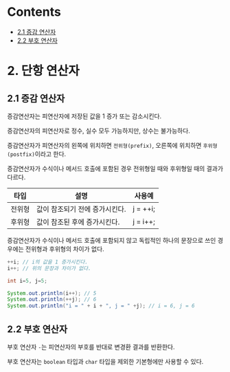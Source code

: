 # Contents

- [2.1 증감 연산자](#21-증감-연산자)
- [2.2 부호 연산자](#22-부호-연산자)

# 2. 단항 연산자

## 2.1 증감 연산자

증감연산자는 피연산자에 저장된 값을 1 증가 또는 감소시킨다.

증감연산자의 피연산자로 정수, 실수 모두 가능하지만, 상수는 불가능하다.

증감연산자가 피연산자의 왼쪽에 위치하면 `전위형(prefix)`, 오른쪽에 위치하면 `후위형(postfix)`이라고 한다.

증감연산자가 수식이나 메서드 호출에 포함된 경우 전위형일 때와 후위형일 때의 결과가 다르다.

|  타입  | 설명                           |  사용예  |
| :----: | ------------------------------ | :------: |
| 전위형 | 값이 참조되기 전에 증가시킨다. | j = ++i; |
| 후위형 | 값이 참조된 후에 증가시킨다.   | j = i++; |

증감연산자가 수식이나 메서드 호출에 포함되지 않고 독립적인 하나의 문장으로 쓰인 경우에는 전위형과 후위형의 차이가 없다.

```Java
++i; // i의 값을 1 증가시킨다.
i++; // 위의 문장과 차이가 없다.
```

```Java
int i=5, j=5;

System.out.println(i++); // 5
System.out.println(++j); // 6
System.out.println("i = " + i + ", j = " +j); // i = 6, j = 6
```

## 2.2 부호 연산자

부호 연산자 `-`는 피연산자의 부호를 반대로 변경환 결과를 반환한다.

부호 연산자는 `boolean` 타입과 `char` 타입을 제외한 기본형에만 사용할 수 있다.
